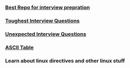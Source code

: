 
### [Best Repo for interview prepration](https://github.com/yangshun/tech-interview-handbook)

### [Toughest Interview Questions](https://www.linkedin.com/feed/update/urn:li:activity:7051419161532530688?updateEntityUrn=urn%3Ali%3Afs_feedUpdate%3A%28V2%2Curn%3Ali%3Aactivity%3A7051419161532530688%29)

### [Unexpected Interview Questions](https://www.linkedin.com/posts/atul3_most-dreaded-interview-questions-activity-7041991565157744640-19oD?utm_source=share&utm_medium=member_desktop)

### [ASCII Table](https://fastbitlab.com/wp-content/uploads/2022/05/Figure-1-15.png)

### Learn about linux directives and other linux stuff
